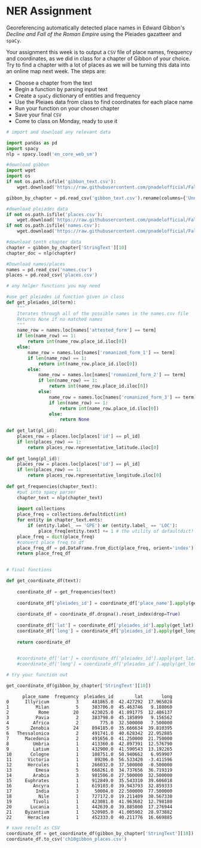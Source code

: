 # NER Assignment
Georeferencing automatically detected place names in Edward Gibbon's *Decline and Fall of the Roman Empire* using the Pleiades gazatteer and `spaCy`.

Your assignment this week is to output a `CSV` file of place names, frequency and coordinates, as we did in class for a chapter of Gibbon of your choice. Try to find a chapter with a lot of places as we will be turning this data into an online map next week. The steps are:

* Choose a chapter from the text
* Begin a function by parsing input text
* Create a `spaCy` dictionary of entities and frequency
* Use the Pleiaes data from class to find coordinates for each place name
* Run your function on your chosen chapter
* Save your final `CSV`
* Come to class on Monday, ready to use it


```python
# import and download any relevant data

import pandas as pd
import spacy
nlp = spacy.load('en_core_web_sm')

#download gibbon
import wget
import os
if not os.path.isfile('gibbon_text.csv'):
    wget.download('https://raw.githubusercontent.com/pnadelofficial/FallDHCourseMaterials/main/gibbon_text.csv')

gibbon_by_chapter = pd.read_csv('gibbon_text.csv').rename(columns={'Unnamed: 0':'chapter'})

#download pleiades data
if not os.path.isfile('places.csv'):
    wget.download('https://raw.githubusercontent.com/pnadelofficial/FallDHCourseMaterials/main/places.csv')
if not os.path.isfile('names.csv'):
    wget.download('https://raw.githubusercontent.com/pnadelofficial/FallDHCourseMaterials/main/names.csv')

#download tenth chapter data
chapter = gibbon_by_chapter['StringText'][10]
chapter_doc = nlp(chapter)

#Download names/places
names = pd.read_csv('names.csv')
places = pd.read_csv('places.csv')
```


```python
# any helper functions you may need

#use get pleiades id function given in class
def get_pleiades_id(term):
    """
    Iterates through all of the possible names in the names.csv file
    Returns None if no matched names
    """
    name_row = names.loc[names['attested_form'] == term]
    if len(name_row) == 1:
        return int(name_row.place_id.iloc[0])
    else:
        name_row = names.loc[names['romanized_form_1'] == term]
        if len(name_row) == 1:
            return int(name_row.place_id.iloc[0])
        else:
            name_row = names.loc[names['romanized_form_2'] == term]
            if len(name_row) == 1:
                return int(name_row.place_id.iloc[0])
            else:
                name_row = names.loc[names['romanized_form_3'] == term]
                if len(name_row) == 1:
                    return int(name_row.place_id.iloc[0])
                else:
                    return None
                
def get_lat(pl_id):
    places_row = places.loc[places['id'] == pl_id]
    if len(places_row) == 1:
        return places_row.representative_latitude.iloc[0]
    
def get_long(pl_id):
    places_row = places.loc[places['id'] == pl_id]
    if len(places_row) == 1:
        return places_row.representative_longitude.iloc[0]
    
def get_frequencies(chapter_text):
    #put into spacy parser
    chapter_text = nlp(chapter_text)
    
    import collections
    place_freq = collections.defaultdict(int)
    for entity in chapter_text.ents:
        if (entity.label_ == 'GPE') or (entity.label_ == 'LOC'):
            place_freq[entity.text] += 1 # the utility of defaultdict!
    place_freq = dict(place_freq)
    #convert place freq to df
    place_freq_df = pd.DataFrame.from_dict(place_freq, orient='index').reset_index().rename(columns={'index':'place_name',0:'frequency'})
    return place_freq_df
    
```


```python
# final functions

def get_coordinate_df(text):
    
    coordinate_df = get_frequencies(text)
    
    coordinate_df['pleiades_id'] = coordinate_df['place_name'].apply(get_pleiades_id)
    
    coordinate_df = coordinate_df.dropna().reset_index(drop=True)
    
    coordinate_df['lat'] = coordinate_df['pleiades_id'].apply(get_lat)
    coordinate_df['long'] = coordinate_df['pleiades_id'].apply(get_long)
    
    return coordinate_df

    
    #coordinate_df['lat'] = coordinate_df['pleiades_id'].apply(get_lat)
    #coordinate_df['long'] = coordinate_df['pleiades_id'].apply(get_long)
```


```python
# try your function out

get_coordinate_df(gibbon_by_chapter['StringText'][10])
```

          place_name  frequency  pleiades_id        lat       long
    0      Illyricum          3     481865.0  42.427292  17.965028
    1          Milan          5     383706.0  45.463746   9.188060
    2           Rome         20     423025.0  41.891775  12.486137
    3          Pavia          2     383798.0  45.185899   9.156562
    4         Africa          2        775.0  32.500000   7.500000
    5        Zenobia         24     894185.0  35.666634  39.810395
    6   Thessalonica          2     491741.0  40.628342  22.952885
    7      Macedonia          2     491656.0  41.250000  21.750000
    8         Umbria          1     413360.0  42.897391  12.576790
    9         Latium          1     432900.0  41.590543  13.192265
    10       Cologne          1     108751.0  50.940662   6.959907
    11      Victoria          1      89206.0  56.533420  -3.411596
    12      Hercules          1     266032.0  37.500000  -0.500000
    13         Emesa          5     668261.0  34.737656  36.719319
    14        Arabia          3     981506.0  27.500000  32.500000
    15     Euphrates          1     912849.0  35.543310  39.606018
    16        Ancyra          1     619103.0  39.943793  32.859333
    17         India          3      50004.0  22.500000  77.500000
    18          Nile          1     727172.0  19.211409  30.567330
    19        Tivoli          1     423081.0  41.963602  12.798180
    20       Lucania          1     442639.0  39.885000  17.276944
    21     Byzantium          1     520985.0  41.005902  28.973882
    22      Heraclea          1     452333.0  40.211776  16.669885



```python
# save result as CSV
coordinate_df = get_coordinate_df(gibbon_by_chapter['StringText'][10])
coordinate_df.to_csv('ch10gibbon_places.csv')
```
